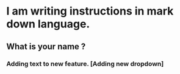 # I am writing instructions in mark down language.
## What is your name ?
### Adding text to new feature. [Adding new dropdown]
